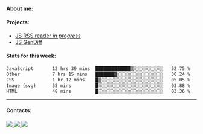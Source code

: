 #### About me:

#### Projects:
- [JS RSS reader *in progress*](https://github.com/GKoil/frontend-project-lvl3)
- [JS GenDiff](https://github.com/GKoil/GenDiff)

#### Stats for this week:
<!--START_SECTION:waka-->

```txt
JavaScript       12 hrs 39 mins  █████████████▒░░░░░░░░░░░   52.75 %
Other            7 hrs 15 mins   ███████▓░░░░░░░░░░░░░░░░░   30.24 %
CSS              1 hr 12 mins    █▒░░░░░░░░░░░░░░░░░░░░░░░   05.05 %
Image (svg)      55 mins         █░░░░░░░░░░░░░░░░░░░░░░░░   03.88 %
HTML             48 mins         █░░░░░░░░░░░░░░░░░░░░░░░░   03.36 %
```

<!--END_SECTION:waka-->
---
#### Contacts:

<a target='_blank' title='LinkedIn' href="https://www.linkedin.com/in/gkoil/">
  <img src="https://img.shields.io/badge/LinkedIn-0077B5?style=for-the-badge&logo=linkedin&logoColor=white" />
</a>
<a target='_blank' title='Telegram' href="https://t.me/gkoil">
  <img src="https://img.shields.io/badge/Telegram-2CA5E0?style=for-the-badge&logo=telegram&logoColor=white" />
</a>
<a target='_blank' title='Gmail' href="mailto: gk.grigorev@gmail.com">
  <img src="https://img.shields.io/badge/Gmail-D14836?style=for-the-badge&logo=gmail&logoColor=white" />
</a>

